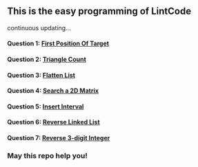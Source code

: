 This is the easy programming of LintCode
-----

continuous updating...

#### Question 1: [First Position Of Target](./src/main/java/easy/firstPositionOfTarget/README.md)
#### Question 2: [Triangle Count](./src/main/java/easy/triangleCount/README.md)
#### Question 3: [Flatten List](./src/main/java/easy/flattenList/README.md)
#### Question 4: [Search a 2D Matrix](./src/main/java/easy/search2DMatrix/README.md)
#### Question 5: [Insert Interval](./src/main/java/easy/insertInterval/README.md)
#### Question 6: [Reverse Linked List](./src/main/java/easy/reverseLinkedList/README.md)
#### Question 7: [Reverse 3-digit Integer](./src/main/java/easy/reverse3digitInteger/README.md)


### May this repo help you!